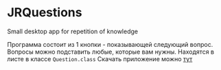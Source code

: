 # JRQuestions
Small desktop app for repetition of knowledge

Программа состоит из 1 кнопки - показывающей следующий вопрос. Вопросы можно подставить любые, которые вам нужны. Находятся в листе в классе ``Question.class``
Скачать приложение можно [тут](https://github.com/AleksCrow/JRQuestions/releases/tag/1.0)
